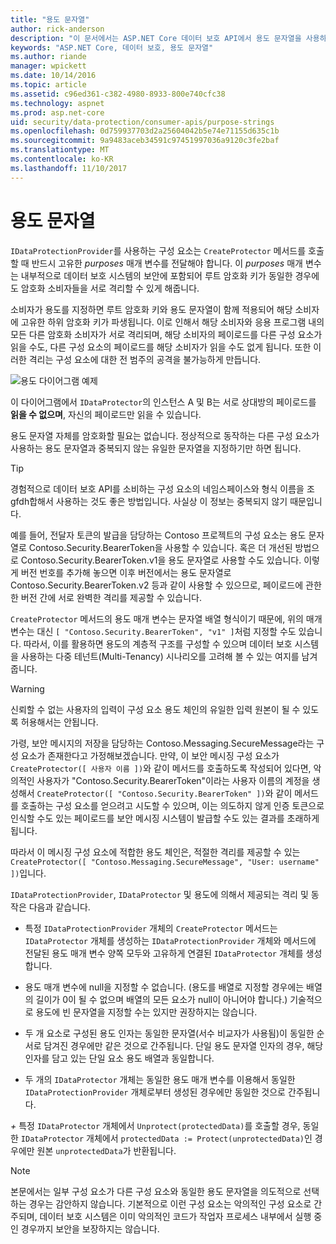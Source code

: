 ```yaml
---
title: "용도 문자열"
author: rick-anderson
description: "이 문서에서는 ASP.NET Core 데이터 보호 API에서 용도 문자열을 사용하는 방법을 자세히 알아봅니다."
keywords: "ASP.NET Core, 데이터 보호, 용도 문자열"
ms.author: riande
manager: wpickett
ms.date: 10/14/2016
ms.topic: article
ms.assetid: c96ed361-c382-4980-8933-800e740cfc38
ms.technology: aspnet
ms.prod: asp.net-core
uid: security/data-protection/consumer-apis/purpose-strings
ms.openlocfilehash: 0d759937703d2a25604042b5e74e71155d635c1b
ms.sourcegitcommit: 9a9483aceb34591c97451997036a9120c3fe2baf
ms.translationtype: MT
ms.contentlocale: ko-KR
ms.lasthandoff: 11/10/2017
---
```

# <a name="purpose-strings"></a>용도 문자열

<a name="data-protection-consumer-apis-purposes"></a>

`IDataProtectionProvider`를 사용하는 구성 요소는 `CreateProtector` 메서드를 호출할 때 반드시 고유한 *purposes* 매개 변수를 전달해야 합니다. 이 *purposes* 매개 변수는 내부적으로 데이터 보호 시스템의 보안에 포함되어 루트 암호화 키가 동일한 경우에도 암호화 소비자들을 서로 격리할 수 있게 해줍니다.

소비자가 용도를 지정하면 루트 암호화 키와 용도 문자열이 함께 적용되어 해당 소비자에 고유한 하위 암호화 키가 파생됩니다. 이로 인해서 해당 소비자와 응용 프로그램 내의 모든 다른 암호화 소비자가 서로 격리되며, 해당 소비자의 페이로드를 다른 구성 요소가 읽을 수도, 다른 구성 요소의 페이로드를 해당 소비자가 읽을 수도 없게 됩니다. 또한 이러한 격리는 구성 요소에 대한 전 범주의 공격을 불가능하게 만듭니다.

![용도 다이어그램 예제](purpose-strings/_static/purposes.png)

이 다이어그램에서 `IDataProtector`의 인스턴스 A 및 B는 서로 상대방의 페이로드를 **읽을 수 없으며**, 자신의 페이로드만 읽을 수 있습니다.

용도 문자열 자체를 암호화할 필요는 없습니다. 정상적으로 동작하는 다른 구성 요소가 사용하는 용도 문자열과 중복되지 않는 유일한 문자열을 지정하기만 하면 됩니다.

>[!TIP]
>경험적으로 데이터 보호 API를 소비하는 구성 요소의 네임스페이스와 형식 이름을 조gfdh합해서 사용하는 것도 좋은 방법입니다. 사실상 이 정보는 중복되지 않기 때문입니다.
>
>예를 들어, 전달자 토큰의 발급을 담당하는 Contoso 프로젝트의 구성 요소는 용도 문자열로 Contoso.Security.BearerToken을 사용할 수 있습니다. 혹은 더 개선된 방법으로 Contoso.Security.BearerToken.v1을 용도 문자열로 사용할 수도 있습니다. 이렇게 버전 번호를 추가해 놓으면 이후 버전에서는 용도 문자열로 Contoso.Security.BearerToken.v2 등과 같이 사용할 수 있으므로, 페이로드에 관한한 버전 간에 서로 완벽한 격리를 제공할 수 있습니다.

`CreateProtector` 메서드의 용도 매개 변수는 문자열 배열 형식이기 때문에, 위의 매개 변수는 대신 `[ "Contoso.Security.BearerToken", "v1" ]`처럼 지정할 수도 있습니다. 따라서, 이를 활용하면 용도의 계층적 구조를 구성할 수 있으며 데이터 보호 시스템을 사용하는 다중 테넌트(Multi-Tenancy) 시나리오를 고려해 볼 수 있는 여지를 남겨줍니다.

<a name="data-protection-contoso-purpose"></a>

>[!WARNING]
>신뢰할 수 없는 사용자의 입력이 구성 요소 용도 체인의 유일한 입력 원본이 될 수 있도록 허용해서는 안됩니다.
>
>가령, 보안 메시지의 저장을 담당하는 Contoso.Messaging.SecureMessage라는 구성 요소가 존재한다고 가정해보겠습니다. 만약, 이 보안 메시징 구성 요소가 `CreateProtector([ 사용자 이름 ])`와 같이 메서드를 호출하도록 작성되어 있다면, 악의적인 사용자가 "Contoso.Security.BearerToken"이라는 사용자 이름의 계정을 생성해서 `CreateProtector([ "Contoso.Security.BearerToken" ])`와 같이 메서드를 호출하는 구성 요소를 얻으려고 시도할 수 있으며, 이는 의도하지 않게 인증 토큰으로 인식할 수도 있는 페이로드를 보안 메시징 시스템이 발급할 수도 있는 결과를 초래하게 됩니다.
>
>따라서 이 메시징 구성 요소에 적합한 용도 체인은, 적절한 격리를 제공할 수 있는 `CreateProtector([ "Contoso.Messaging.SecureMessage", "User: username" ])`입니다.

`IDataProtectionProvider`, `IDataProtector` 및 용도에 의해서 제공되는 격리 및 동작은 다음과 같습니다.

* 특정 `IDataProtectionProvider` 개체의 `CreateProtector` 메서드는 `IDataProtector` 개체를 생성하는 `IDataProtectionProvider` 개체와 메서드에 전달된 용도 매개 변수 양쪽 모두와 고유하게 연결된 `IDataProtector` 개체를 생성합니다.

* 용도 매개 변수에 null을 지정할 수 없습니다. (용도를 배열로 지정할 경우에는 배열의 길이가 0이 될 수 없으며 배열의 모든 요소가 null이 아니어야 합니다.) 기술적으로 용도에 빈 문자열을 지정할 수는 있지만 권장하지는 않습니다.

* 두 개 요소로 구성된 용도 인자는 동일한 문자열(서수 비교자가 사용됨)이 동일한 순서로 담겨진 경우에만 같은 것으로 간주됩니다. 단일 용도 문자열 인자의 경우, 해당 인자를 담고 있는 단일 요소 용도 배열과 동일합니다.

* 두 개의 `IDataProtector` 개체는 동일한 용도 매개 변수를 이용해서 동일한 `IDataProtectionProvider` 개체로부터 생성된 경우에만 동일한 것으로 간주됩니다.

*+* 특정 `IDataProtector` 개체에서 `Unprotect(protectedData)`를 호출할 경우, 동일한 `IDataProtector` 개체에서 `protectedData := Protect(unprotectedData)`인 경우에만 원본 `unprotectedData`가 반환됩니다.

> [!NOTE]
> 본문에서는 일부 구성 요소가 다른 구성 요소와 동일한 용도 문자열을 의도적으로 선택하는 경우는 감안하지 않습니다. 기본적으로 이런 구성 요소는 악의적인 구성 요소로 간주되며, 데이터 보호 시스템은 이미 악의적인 코드가 작업자 프로세스 내부에서 실행 중인 경우까지 보안을 보장하지는 않습니다.
